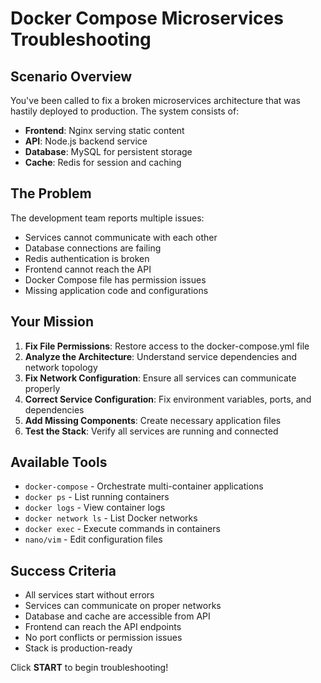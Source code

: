 # Docker Compose Microservices Troubleshooting

## Scenario Overview

You've been called to fix a broken microservices architecture that was hastily deployed to production. The system consists of:

- **Frontend**: Nginx serving static content
- **API**: Node.js backend service
- **Database**: MySQL for persistent storage
- **Cache**: Redis for session and caching

## The Problem

The development team reports multiple issues:
- Services cannot communicate with each other
- Database connections are failing
- Redis authentication is broken
- Frontend cannot reach the API
- Docker Compose file has permission issues
- Missing application code and configurations

## Your Mission

1. **Fix File Permissions**: Restore access to the docker-compose.yml file
2. **Analyze the Architecture**: Understand service dependencies and network topology
3. **Fix Network Configuration**: Ensure all services can communicate properly
4. **Correct Service Configuration**: Fix environment variables, ports, and dependencies
5. **Add Missing Components**: Create necessary application files
6. **Test the Stack**: Verify all services are running and connected

## Available Tools

- `docker-compose` - Orchestrate multi-container applications
- `docker ps` - List running containers
- `docker logs` - View container logs
- `docker network ls` - List Docker networks
- `docker exec` - Execute commands in containers
- `nano/vim` - Edit configuration files

## Success Criteria

- All services start without errors
- Services can communicate on proper networks
- Database and cache are accessible from API
- Frontend can reach the API endpoints
- No port conflicts or permission issues
- Stack is production-ready

Click **START** to begin troubleshooting!